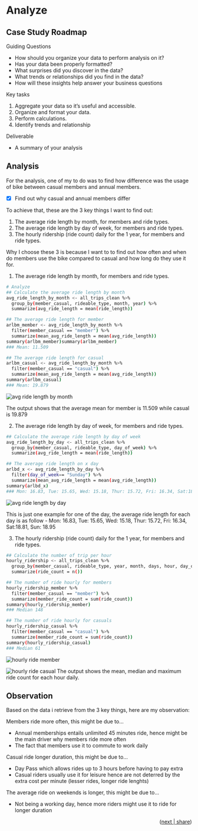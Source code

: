 <!-- ANALYZE -->
# Analyze

## Case Study Roadmap
Guiding Questions
- How should you organize your data to perform analysis on it? 
- Has your data been properly formatted? 
- What surprises did you discover in the data? 
- What trends or relationships did you find in the data? 
- How will these insights help answer your business questions

Key tasks
1. Aggregate your data so it’s useful and accessible. 
2. Organize and format your data. 
3. Perform calculations. 
4. Identify trends and relationship

Deliverable
- A summary of your analysis 

## Analysis

For the analysis, one of my to do was to find how difference was the usage of bike between casual members and annual members. 
- [x] Find out why casual and annual members differ

To achieve that, these are the 3 key things I want to find out:
1. The average ride length by month, for members and ride types.
2. The average ride length by day of week, for members and ride types.
3. The hourly ridership (ride count) daily for the 1 year, for members and ride types.

Why I choose these 3 is because I want to to find out how often and when do members use the bike compared to casual and how long do they use it for. 

1. The average ride length by month, for members and ride types.
```sh
# Analyze
## Calculate the average ride length by month
avg_ride_length_by_month <- all_trips_clean %>%
  group_by(member_casual, rideable_type, month, year) %>%
  summarize(avg_ride_length = mean(ride_length))

## The average ride length for member
arlbm_member <- avg_ride_length_by_month %>%
  filter(member_casual == "member") %>%
  summarize(mean_avg_ride_length = mean(avg_ride_length))
summary(arlbm_member)summary(arlbm_member)
### Mean: 11.509

## The average ride length for casual
arlbm_casual <- avg_ride_length_by_month %>%
  filter(member_casual == "casual") %>%
  summarize(mean_avg_ride_length = mean(avg_ride_length))
summary(arlbm_casual)
### Mean: 19.879
```
![avg ride length by month](https://github.com/brucewzj99/data-analytics-casestudy/tree/main/Images/average_ride_length_by_month.png)

The output shows that the average mean for member is 11.509 while casual is 19.879

2. The average ride length by day of week, for members and ride types.
```sh
## Calculate the average ride length by day of week
avg_ride_length_by_day <- all_trips_clean %>%
  group_by(member_casual, rideable_type, day_of_week) %>%
  summarize(avg_ride_length = mean(ride_length))

## The average ride length on x day
arlbd_x <- avg_ride_length_by_day %>%
  filter(day_of_week== "Sunday") %>%
  summarize(mean_avg_ride_length = mean(avg_ride_length))
summary(arlbd_x)
### Mon: 16.83, Tue: 15.65, Wed: 15.18, Thur: 15.72, Fri: 16.34, Sat:18.81, Sun: 18.95
```
![avg ride length by day](https://github.com/brucewzj99/data-analytics-casestudy/tree/main/Images/average_ride_length_by_day.png)

This is just one example for one of the day, the average ride length for each day is as follow - Mon: 16.83, Tue: 15.65, Wed: 15.18, Thur: 15.72, Fri: 16.34, Sat:18.81, Sun: 18.95

3. The hourly ridership (ride count) daily for the 1 year, for members and ride types.
``` sh
## Calculate the number of trip per hour
hourly_ridership <- all_trips_clean %>%
  group_by(member_casual, rideable_type, year, month, days, hour, day_of_week) %>%
  summarize(ride_count = n())

## The number of ride hourly for members
hourly_ridership_member %>%
  filter(member_casual == "member") %>%
  summarize(member_ride_count = sum(ride_count))
summary(hourly_ridership_member)
### Median 148

## The number of ride hourly for casuals
hourly_ridership_casual %>%
  filter(member_casual == "casual") %>%
  summarize(member_ride_count = sum(ride_count))
summary(hourly_ridership_casual)
### Median 61
```
![hourly ride member](https://github.com/brucewzj99/data-analytics-casestudy/tree/main/Images/hourly_ride_member.png)

![hourly ride casual](https://github.com/brucewzj99/data-analytics-casestudy/tree/main/Images/hourly_ride_casual.png)
The output shows the mean, median and maximum ride count for each hour daily.

## Observation

Based on the data i retrieve from the 3 key things, here are my observation:

Members ride more often, this might be due to...
- Annual memberships entails unlimited 45 minutes ride, hence might be the main driver why members ride more often
- The fact that members use it to commute to work daily

Casual ride longer duration, this might be due to...
- Day Pass which allows rides up to 3 hours before having to pay extra
- Casual riders usually use it for leisure hence are not deterred by the extra cost per minute (lesser rides, longer ride lenghts)

The average ride on weekends is longer, this might be due to...
- Not being a working day, hence more riders might use it to ride for longer duration

<p align="right">(<a href="https://github.com/brucewzj99/data-analytics-casestudy/tree/main/share">next | share</a>)</p>